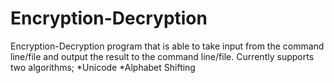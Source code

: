 # Encryption-Decryption
Encryption-Decryption program that is able to take input from the command line/file and output the result to the command line/file. Currently supports two algorithms;
*Unicode
*Alphabet Shifting 
